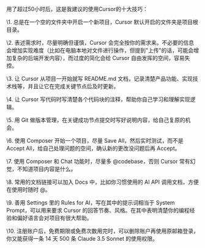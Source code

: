 用了超过50小时后，这是我建议的使用Cursor的十大技巧：

\1. 总是在一个空的文件夹中开启一个新项目，Cursor 默认开启的文件夹是项目根目录。

\2. 表述需求时，尽量明确但谨慎，Cursor 会完全按你的需求来。不必要的信息会增加实现难度（比如在电脑本地对文件进行操作，但提到"上传"的话，可能会增加复杂的后端开发内容），而过度的简化会给 Cursor 自由发挥的空间，容易失控。

\3. 让 Cursor 从项目一开始就写 README.md 文档，记录清楚产品功能、实现技术栈等，并且让它在完成关键节点后及时更新。

\4. 让 Cursor 写代码时写清楚各个代码块的注释，帮助你自己学习和理解实现逻辑。

\5. 用 Git 做版本管理，在关键成功节点提交时写好说明内容，给自己复原的机会。

\6. 使用 Composer 开始一个项目，尽量 Save All，然后实时测试，而不是 Accept All，给自己处理问题的空间，确认新的更改没问题后再 Accept。

\7. 使用 Composer 和 Chat 功能时，尽量多 @codebase，否则 Cursor 常有幻觉，不知道项目内容是什么。

\8. 常用的文档链接可以加入 Docs 中，比如你习惯使用的 AI API 调用文档，方便在使用时随时 @。

\9. 善用 Settings 里的 Rules for AI，写在其中的提示词相当于 System Prompt，可以用来要求 Cursor 的回答节奏、风格。在其中表明清楚你的编程经验和偏好语言会对项目有很大帮助。

\10. 注册账户后，免费期限或免费次数用完时，可以删除账户再使用原邮箱登录，你又能获得一条 14 天 500 条 Claude 3.5 Sonnet 的使用权限。